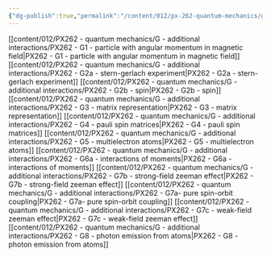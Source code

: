 ```yaml
---
{"dg-publish":true,"permalink":"/content/012/px-262-quantum-mechanics/g-additional-interactions/g-additional-interactions/","noteIcon":"1","created":"2024-11-25T10:50:32.000+00:00","updated":"2024-12-21T14:23:51.113+00:00"}
---
```


[[content/012/PX262 - quantum mechanics/G - additional interactions/PX262 - G1 - particle with angular momentum in magnetic field\|PX262 - G1 - particle with angular momentum in magnetic field]]
[[content/012/PX262 - quantum mechanics/G - additional interactions/PX262 - G2a - stern-gerlach experiment\|PX262 - G2a - stern-gerlach experiment]]
[[content/012/PX262 - quantum mechanics/G - additional interactions/PX262 - G2b - spin\|PX262 - G2b - spin]]
[[content/012/PX262 - quantum mechanics/G - additional interactions/PX262 - G3 - matrix representation\|PX262 - G3 - matrix representation]]
[[content/012/PX262 - quantum mechanics/G - additional interactions/PX262 - G4 - pauli spin matrices\|PX262 - G4 - pauli spin matrices]]
[[content/012/PX262 - quantum mechanics/G - additional interactions/PX262 - G5 - multielectron atoms\|PX262 - G5 - multielectron atoms]]
[[content/012/PX262 - quantum mechanics/G - additional interactions/PX262 - G6a - interactions of moments\|PX262 - G6a - interactions of moments]]
[[content/012/PX262 - quantum mechanics/G - additional interactions/PX262 - G7b - strong-field zeeman effect\|PX262 - G7b - strong-field zeeman effect]]
[[content/012/PX262 - quantum mechanics/G - additional interactions/PX262 - G7a- pure spin-orbit coupling\|PX262 - G7a- pure spin-orbit coupling]]
[[content/012/PX262 - quantum mechanics/G - additional interactions/PX262 - G7c - weak-field zeeman effect\|PX262 - G7c - weak-field zeeman effect]]
[[content/012/PX262 - quantum mechanics/G - additional interactions/PX262 - G8 - photon emission from atoms\|PX262 - G8 - photon emission from atoms]]
